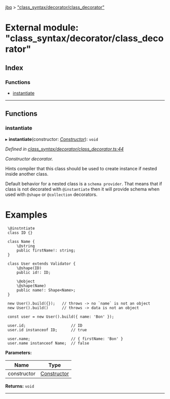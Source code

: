 [jbq](../README.md) > ["class_syntax/decorator/class_decorator"](../modules/_class_syntax_decorator_class_decorator_.md)

# External module: "class_syntax/decorator/class_decorator"

## Index

### Functions

* [instantiate](_class_syntax_decorator_class_decorator_.md#instantiate)

---

## Functions

<a id="instantiate"></a>

###  instantiate

▸ **instantiate**(constructor: *[Constructor](../interfaces/_misc_typings_.constructor.md)*): `void`

*Defined in [class_syntax/decorator/class_decorator.ts:44](https://github.com/krnik/vjs-validator/blob/6a6427a/src/class_syntax/decorator/class_decorator.ts#L44)*

_Constructor decorator._

Hints compiler that this class should be used to create instance if nested inside another class.

Default behavior for a nested class is a `schema provider`. That means that if class is not decorated with `@instantiate` then it will provide schema when used with `@shape` or `@collection` decorators.

Examples
========

```
 \@instntiate
 class ID {}

 class Name {
     \@string
     public firstName!: string;
 }

 class User extends Validator {
     \@shape(ID)
     public id!: ID;

     \@object
     \@shape(Name)
     public name!: Shape<Name>;
 }

 new User().build({});   // throws -> no `name` is not an object
 new User().build()      // throws -> data is not an object

 const user = new User().build({ name: 'Bon' });

 user.id;                    // ID
 user.id instanceof ID;      // true

 user.name;                  // { firstName: 'Bon' }
 user.name instanceof Name;  // false
```

**Parameters:**

| Name | Type |
| ------ | ------ |
| constructor | [Constructor](../interfaces/_misc_typings_.constructor.md) |

**Returns:** `void`

___

